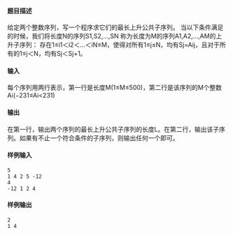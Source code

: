#### 题目描述

给定两个整数序列，写一个程序求它们的最长上升公共子序列。
当以下条件满足的时候，我们将长度N的序列S1,S2,...,SN 称为长度为M的序列A1,A2,...,AM的上升子序列：
存在1≤i1＜i2＜...＜iN≤M，使得对所有1≤j≤N，均有Sj=Aij，且对于所有的1≤j＜N，均有Sj＜Sj+1。

#### 输入

每个序列用两行表示，第一行是长度M(1≤M≤500)，第二行是该序列的M个整数Ai(−231≤Ai<231)

#### 输出

在第一行，输出两个序列的最长上升公共子序列的长度L。在第二行，输出该子序列。如果有不止一个符合条件的子序列，则输出任何一个即可。

#### 样例输入               

```
5
1 4 2 5 -12
4
-12 1 2 4
```

#### 样例输出             

```
2
1 4
```

